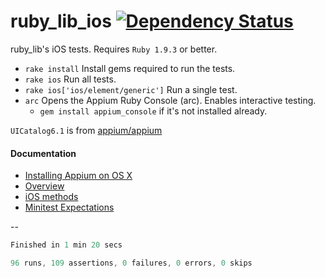 ruby_lib_ios [![Dependency Status](https://gemnasium.com/appium/ruby_lib_ios.png)](https://gemnasium.com/appium/ruby_lib_ios)
=====================

ruby_lib's iOS tests. Requires `Ruby 1.9.3` or better.

- `rake install` Install gems required to run the tests.
- `rake ios` Run all tests.
- `rake ios['ios/element/generic']` Run a single test.
- `arc` Opens the Appium Ruby Console (arc). Enables interactive testing.
  - `gem install appium_console` if it's not installed already.

`UICatalog6.1` is from [appium/appium](https://github.com/appium/appium/blob/master/assets/UICatalog6.1.app.zip)

#### Documentation

- [Installing Appium on OS X](https://github.com/appium/ruby_console/blob/master/osx.md)
- [Overview](https://github.com/appium/ruby_lib/blob/master/docs/docs.md) 
- [iOS methods](https://github.com/appium/ruby_lib/blob/master/docs/ios_docs.md)
- [Minitest Expectations](http://ruby-doc.org/stdlib-1.9.3/libdoc/minitest/spec/rdoc/MiniTest/Expectations.html)

--

```java
Finished in 1 min 20 secs

96 runs, 109 assertions, 0 failures, 0 errors, 0 skips
```
